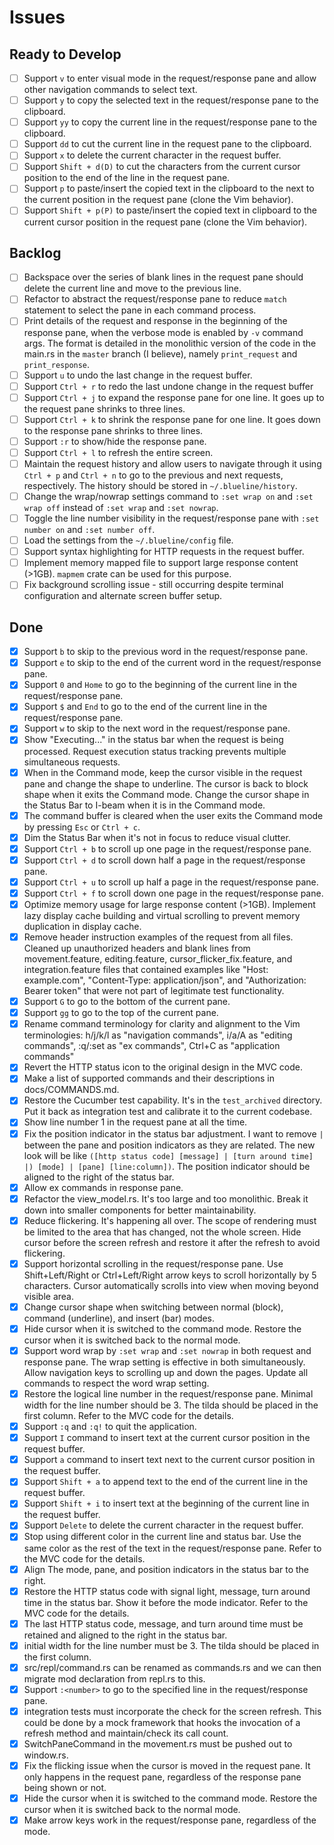 # Issues

## Ready to Develop

- [ ] Support `v` to enter visual mode in the request/response pane and allow other navigation commands to select text.
- [ ] Support `y` to copy the selected text in the request/response pane to the clipboard.
- [ ] Support `yy` to copy the current line in the request/response pane to the clipboard.
- [ ] Support `dd` to cut the current line in the request pane to the clipboard.
- [ ] Support `x` to delete the current character in the request buffer.
- [ ] Support `Shift + d(D)` to cut the characters from the current cursor position to the end of the line in the request pane.
- [ ] Support `p` to paste/insert the copied text in the clipboard to the next to the current position in the request pane (clone the Vim behavior).
- [ ] Support `Shift + p(P)` to paste/insert the copied text in clipboard to the current cursor position in the request pane (clone the Vim behavior).

## Backlog

- [ ] Backspace over the series of blank lines in the request pane should delete the current line and move to the previous line.
- [ ] Refactor to abstract the request/response pane to reduce `match` statement to select the pane in each command process.
- [ ] Print details of the request and response in the beginning of the response pane, when the verbose mode is enabled by `-v` command args. The format is detailed in the monolithic version of the code in the main.rs in the `master` branch (I believe), namely `print_request` and `print_response`.
- [ ] Support `u` to undo the last change in the request buffer.
- [ ] Support `Ctrl + r` to redo the last undone change in the request buffer
- [ ] Support `Ctrl + j` to expand the response pane for one line. It goes up to the request pane shrinks to three lines.
- [ ] Support `Ctrl + k` to shrink the response pane for one line. It goes down to the response pane shrinks to three lines.
- [ ] Support `:r` to show/hide the response pane.
- [ ] Support `Ctrl + l` to refresh the entire screen.
- [ ] Maintain the request history and allow users to navigate through it using `Ctrl + p` and `Ctrl + n` to go to the previous and next requests, respectively. The history should be stored in `~/.blueline/history`.
- [ ] Change the wrap/nowrap settings command to `:set wrap on` and `:set wrap off` instead of `:set wrap` and `:set nowrap`.
- [ ] Toggle the line number visibility in the request/response pane with `:set number on` and `:set number off`.
- [ ] Load the settings from the `~/.blueline/config` file.
- [ ] Support syntax highlighting for HTTP requests in the request buffer.
- [ ] Implement memory mapped file to support large response content (>1GB). `mapmem` crate can be used for this purpose.
- [ ] Fix background scrolling issue - still occurring despite terminal configuration and alternate screen buffer setup.

## Done

- [x] Support `b` to skip to the previous word in the request/response pane.
- [x] Support `e` to skip to the end of the current word in the request/response pane.
- [x] Support `0` and `Home` to go to the beginning of the current line in the request/response pane.
- [x] Support `$` and `End` to go to the end of the current line in the request/response pane.
- [x] Support `w` to skip to the next word in the request/response pane.
- [x] Show "Executing..." in the status bar when the request is being processed. Request execution status tracking prevents multiple simultaneous requests.
- [x] When in the Command mode, keep the cursor visible in the request pane and change the shape to underline. The cursor is back to block shape when it exits the Command mode. Change the cursor shape in the Status Bar to I-beam when it is in the Command mode.
- [x] The command buffer is cleared when the user exits the Command mode by pressing `Esc` or `Ctrl + c`.
- [x] Dim the Status Bar when it's not in focus to reduce visual clutter.
- [x] Support `Ctrl + b` to scroll up one page in the request/response pane.
- [x] Support `Ctrl + d` to scroll down half a page in the request/response pane.
- [x] Support `Ctrl + u` to scroll up half a page in the request/response pane.
- [x] Support `Ctrl + f` to scroll down one page in the request/response pane.
- [x] Optimize memory usage for large response content (>1GB). Implement lazy display cache building and virtual scrolling to prevent memory duplication in display cache.
- [x] Remove header instruction examples of the request from all files. Cleaned up unauthorized headers and blank lines from movement.feature, editing.feature, cursor_flicker_fix.feature, and integration.feature files that contained examples like "Host: example.com", "Content-Type: application/json", and "Authorization: Bearer token" that were not part of legitimate test functionality.
- [x] Support `G` to go to the bottom of the current pane.
- [x] Support `gg` to go to the top of the current pane.
- [x] Rename command terminology for clarity and alignment to the Vim terminologies: h/j/k/l as "navigation commands", i/a/A as "editing commands", :q/:set as "ex commands", Ctrl+C as "application commands"
- [x] Revert the HTTP status icon to the original design in the MVC code.
- [x] Make a list of supported commands and their descriptions in docs/COMMANDS.md.
- [x] Restore the Cucumber test capability. It's in the `test_archived` directory. Put it back as integration test and calibrate it to the current codebase.
- [x] Show line number 1 in the request pane at all the time.
- [x] Fix the position indicator in the status bar adjustment. I want to remove `|` between the pane and position indicators as they are related. The new look will be like `([http status code] [message] | [turn around time] |) [mode] | [pane] [line:column])`. The position indicator should be aligned to the right of the status bar.
- [x] Allow ex commands in response pane.
- [x] Refactor the view_model.rs. It's too large and too monolithic. Break it down into smaller components for better maintainability.
- [x] Reduce flickering. It's happening all over. The scope of rendering must be limited to the area that has changed, not the whole screen. Hide cursor before the screen refresh and restore it after the refresh to avoid flickering.
- [x] Support horizontal scrolling in the request/response pane. Use Shift+Left/Right or Ctrl+Left/Right arrow keys to scroll horizontally by 5 characters. Cursor automatically scrolls into view when moving beyond visible area.
- [x] Change cursor shape when switching between normal (block), command (underline), and insert (bar) modes.
- [x] Hide cursor when it is switched to the command mode. Restore the cursor when it is switched back to the normal mode.
- [x] Support word wrap by `:set wrap` and `:set nowrap` in both request and response pane. The wrap setting is effective in both simultaneously. Allow navigation keys to scrolling up and down the pages. Update all commands to respect the word wrap setting.
- [x] Restore the logical line number in the request/response pane. Minimal width for the line number should be 3. The tilda should be placed in the first column. Refer to the MVC code for the details.
- [x] Support `:q` and `:q!` to quit the application.
- [x] Support `I` command to insert text at the current cursor position in the request buffer.
- [x] Support `a` command to insert text next to the current cursor position in the request buffer.
- [x] Support `Shift + a` to append text to the end of the current line in the request buffer.
- [x] Support `Shift + i` to insert text at the beginning of the current line in the request buffer.
- [x] Support `Delete` to delete the current character in the request buffer.
- [x] Stop using different color in the current line and status bar. Use the same color as the rest of the text in the request/response pane. Refer to the MVC code for the details.
- [x] Align The mode, pane, and position indicators in the status bar to the right.
- [x] Restore the HTTP status code with signal light, message, turn around time in the status bar. Show it before the mode indicator. Refer to the MVC code for the details.
- [x] The last HTTP status code, message, and turn around time must be retained and aligned to the right in the status bar.
- [x] initial width for the line number must be 3. The tilda should be placed in the first column.
- [x] src/repl/command.rs can be renamed as commands.rs and we can then migrate mod declaration from repl.rs to this.
- [x] Support `:<number>` to go to the specified line in the request/response pane.
- [x] integration tests must incorporate the check for the screen refresh. This could be done by a mock framework that hooks the invocation of a refresh method and maintain/check its call count.
- [x] SwitchPaneCommand in the movement.rs must be pushed out to window.rs.
- [x] Fix the flicking issue when the cursor is moved in the request pane. It only happens in the request pane, regardless of the response pane being shown or not.
- [x] Hide the cursor when it is switched to the command mode. Restore the cursor when it is switched back to the normal mode.
- [x] Make arrow keys work in the request/response pane, regardless of the mode.
